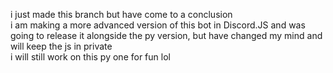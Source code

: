 i just made this branch but have come to a conclusion\
i am making a more advanced version of this bot in Discord.JS and was going to release it alongside the py version, but have changed my mind and will keep the js in private\
i will still work on this py one for fun lol

